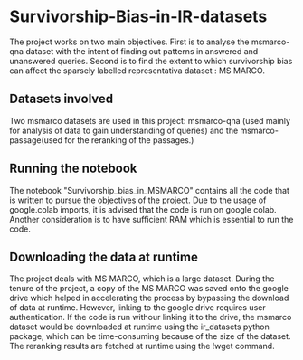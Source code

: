 # Survivorship-Bias-in-IR-datasets

The project works on two main objectives. First is to analyse the msmarco-qna dataset with the intent of finding out patterns in answered and unanswered queries. Second is to find the extent to which survivorship bias can affect the sparsely labelled representativa dataset : MS MARCO.

## Datasets involved
Two msmarco datasets are used in this project: msmarco-qna (used mainly for analysis of data to gain understanding of queries) and the msmarco-passage(used for the reranking of the passages.)

## Running the notebook
The notebook "Survivorship_bias_in_MSMARCO" contains all the code that is written to pursue the objectives of the project. Due to the usage of google.colab imports, it is advised that the code is run on google colab. Another consideration is to have sufficient RAM which is essential to run the code.

## Downloading the data at runtime
The project deals with MS MARCO, which is a large dataset. During the tenure of the project, a copy of the MS MARCO was saved onto the google drive which helped in accelerating the process by bypassing the download of data at runtime. However, linking to the google drive requires user authentication. If the code is run withour linking it to the drive, the msmarco dataset would be downloaded at runtime using the ir_datasets python  package, which can be time-consuming because of the size of the dataset. The reranking results are fetched at runtime using the !wget command.



